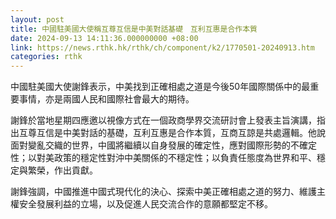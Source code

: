 ```yaml
---
layout: post
title: 中國駐美國大使稱互尊互信是中美對話基礎　互利互惠是合作本質
date: 2024-09-13 14:11:36.000000000 +08:00
link: https://news.rthk.hk/rthk/ch/component/k2/1770501-20240913.htm
categories: rthk
---
```


中國駐美國大使謝鋒表示，中美找到正確相處之道是今後50年國際關係中的最重要事情，亦是兩國人民和國際社會最大的期待。

謝鋒於當地星期四應邀以視像方式在一個政商學界交流研討會上發表主旨演講，指出互尊互信是中美對話的基礎，互利互惠是合作本質，互商互諒是共處邏輯。他說面對變亂交織的世界，中國將繼續以自身發展的確定性，應對國際形勢的不確定性；以對美政策的穩定性對沖中美關係的不穩定性；以負責任態度為世界和平、穩定與繁榮，作出貢獻。

謝鋒強調，中國推進中國式現代化的決心、探索中美正確相處之道的努力、維護主權安全發展利益的立場，以及促進人民交流合作的意願都堅定不移。
